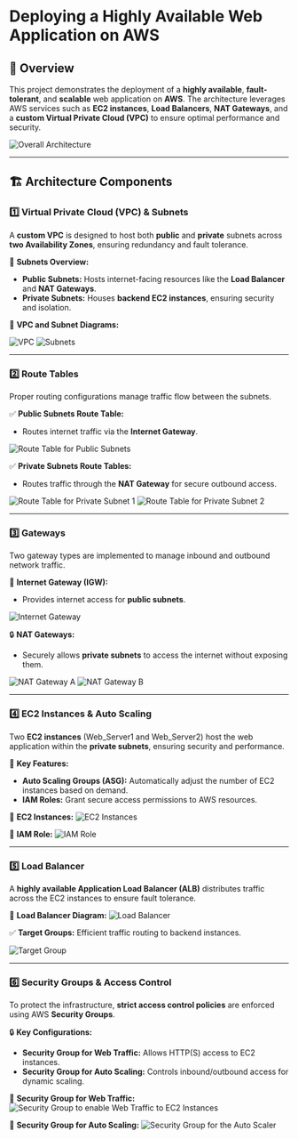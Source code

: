 # Deploying a Highly Available Web Application on AWS

## 📌 Overview
This project demonstrates the deployment of a **highly available**, **fault-tolerant**, and **scalable** web application on **AWS**. The architecture leverages AWS services such as **EC2 instances**, **Load Balancers**, **NAT Gateways**, and a **custom Virtual Private Cloud (VPC)** to ensure optimal performance and security.

![Overall Architecture](./img/overall-architecture.png)

---

## 🏗 Architecture Components
### 1️⃣ **Virtual Private Cloud (VPC) & Subnets**
A **custom VPC** is designed to host both **public** and **private** subnets across **two Availability Zones**, ensuring redundancy and fault tolerance.

📌 **Subnets Overview:**
- **Public Subnets:** Hosts internet-facing resources like the **Load Balancer** and **NAT Gateways**.
- **Private Subnets:** Houses **backend EC2 instances**, ensuring security and isolation.

📸 **VPC and Subnet Diagrams:**

![VPC](./img/vpc.png)
![Subnets](./img/subnets.png)

---

### 2️⃣ **Route Tables**
Proper routing configurations manage traffic flow between the subnets.

✅ **Public Subnets Route Table:**
- Routes internet traffic via the **Internet Gateway**.

![Route Table for Public Subnets](./img/public-route-table.png)

✅ **Private Subnets Route Tables:**
- Routes traffic through the **NAT Gateway** for secure outbound access.

![Route Table for Private Subnet 1](./img/private-route-table-1.png)
![Route Table for Private Subnet 2](./img/private-route-table-2.png)

---

### 3️⃣ **Gateways**
Two gateway types are implemented to manage inbound and outbound network traffic.

🚀 **Internet Gateway (IGW):**
- Provides internet access for **public subnets**.

![Internet Gateway](./img/internet-gateway.png)

🔒 **NAT Gateways:**
- Securely allows **private subnets** to access the internet without exposing them.

![NAT Gateway A](./img/nat-gateway-a.png)
![NAT Gateway B](./img/nat-gateway-b.png)

---

### 4️⃣ **EC2 Instances & Auto Scaling**
Two **EC2 instances** (Web_Server1 and Web_Server2) host the web application within the **private subnets**, ensuring security and performance.

📌 **Key Features:**
- **Auto Scaling Groups (ASG):** Automatically adjust the number of EC2 instances based on demand.
- **IAM Roles:** Grant secure access permissions to AWS resources.

📸 **EC2 Instances:**
![EC2 Instances](./img/ec2-instances.png)

📸 **IAM Role:**
![IAM Role](./img/iam-role.png)

---

### 5️⃣ **Load Balancer**
A **highly available Application Load Balancer (ALB)** distributes traffic across the EC2 instances to ensure fault tolerance.

📸 **Load Balancer Diagram:**
![Load Balancer](./img/load-balancer.png)

✅ **Target Groups:** Efficient traffic routing to backend instances.

![Target Group](./img/target-group.png)

---

### 6️⃣ **Security Groups & Access Control**
To protect the infrastructure, **strict access control policies** are enforced using AWS **Security Groups**.

🔒 **Key Configurations:**
- **Security Group for Web Traffic:** Allows HTTP(S) access to EC2 instances.
- **Security Group for Auto Scaling:** Controls inbound/outbound access for dynamic scaling.

📸 **Security Group for Web Traffic:**
![Security Group to enable Web Traffic to EC2 Instances](./img/security-group-1.png)

📸 **Security Group for Auto Scaling:**
![Security Group for the Auto Scaler](./img/security-group-2.png)